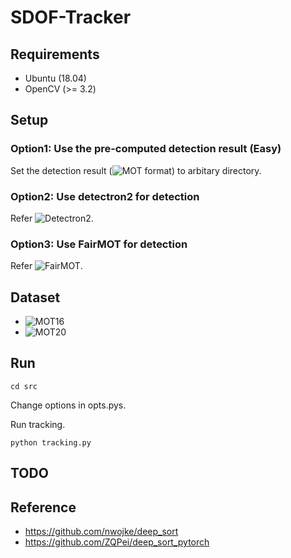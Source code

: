 # SDOF-Tracker

## Requirements
- Ubuntu (18.04)
- OpenCV (>= 3.2)

## Setup
### Option1: Use the pre-computed detection result (Easy)
Set the detection result (![MOT format](https://motchallenge.net/)) to arbitary directory.

### Option2: Use detectron2 for detection
Refer ![Detectron2](https://github.com/facebookresearch/detectron2).

### Option3: Use FairMOT for detection
Refer ![FairMOT](https://github.com/ifzhang/FairMOT).

## Dataset
- ![MOT16](https://motchallenge.net/data/MOT16/)
- ![MOT20](https://motchallenge.net/data/MOT20/)

## Run
```
cd src
```
Change options in opts.pys.

Run tracking.
```
python tracking.py
```

## TODO

## Reference
- https://github.com/nwojke/deep_sort
- https://github.com/ZQPei/deep_sort_pytorch

